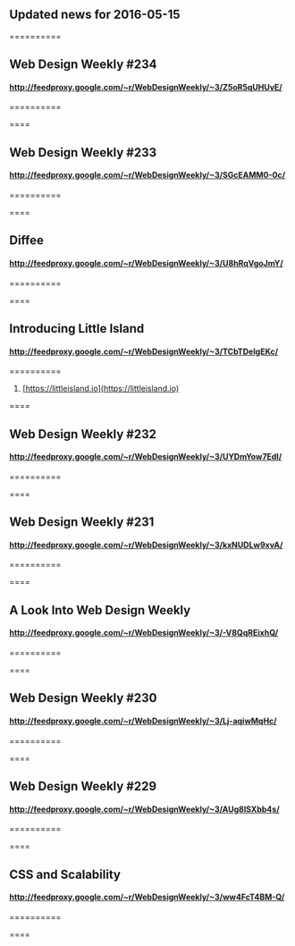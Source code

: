## Updated news for 2016-05-15 

==========
## Web Design Weekly #234
#### http://feedproxy.google.com/~r/WebDesignWeekly/~3/Z5oR5qUHUvE/

==========

====
## Web Design Weekly #233
#### http://feedproxy.google.com/~r/WebDesignWeekly/~3/SGcEAMM0-0c/

==========

====
## Diffee
#### http://feedproxy.google.com/~r/WebDesignWeekly/~3/U8hRqVgoJmY/

==========

====
## Introducing Little Island
#### http://feedproxy.google.com/~r/WebDesignWeekly/~3/TCbTDeIgEKc/

==========
  1. [https://littleisland.io](https://littleisland.io) 

====
## Web Design Weekly #232
#### http://feedproxy.google.com/~r/WebDesignWeekly/~3/UYDmYow7EdI/

==========

====
## Web Design Weekly #231
#### http://feedproxy.google.com/~r/WebDesignWeekly/~3/kxNUDLw9xvA/

==========

====
## A Look Into Web Design Weekly
#### http://feedproxy.google.com/~r/WebDesignWeekly/~3/-V8QqREixhQ/

==========

====
## Web Design Weekly #230
#### http://feedproxy.google.com/~r/WebDesignWeekly/~3/Lj-aqiwMqHc/

==========

====
## Web Design Weekly #229
#### http://feedproxy.google.com/~r/WebDesignWeekly/~3/AUg8ISXbb4s/

==========

====
## CSS and Scalability
#### http://feedproxy.google.com/~r/WebDesignWeekly/~3/ww4FcT4BM-Q/

==========

====
